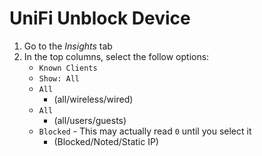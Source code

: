 # UniFi Unblock Device

1. Go to the *Insights* tab
1. In the top columns, select the follow options:
	* `Known Clients`
	* `Show: All`
	* `All`
		*  (all/wireless/wired)
	* `All`
		* (all/users/guests)
	* `Blocked` - This may actually read `0` until you select it
		* (Blocked/Noted/Static IP)
